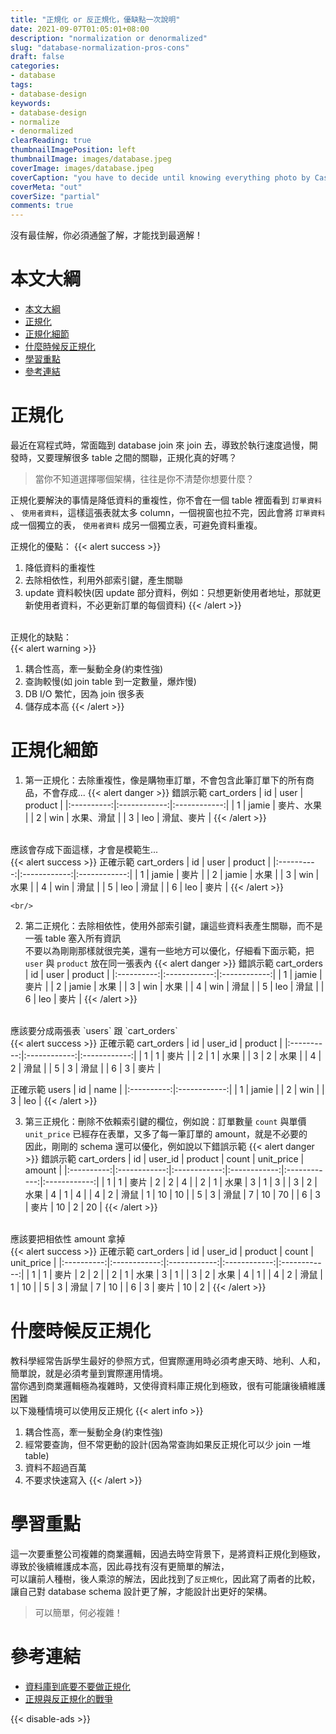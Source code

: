```yaml
---
title: "正規化 or 反正規化，優缺點一次說明"
date: 2021-09-07T01:05:01+08:00
description: "normalization or denormalized"
slug: "database-normalization-pros-cons"
draft: false
categories:
- database
tags:
- database-design
keywords:
- database-design
- normalize
- denormalized
clearReading: true
thumbnailImagePosition: left
thumbnailImage: images/database.jpeg
coverImage: images/database.jpeg
coverCaption: "you have to decide until knowing everything photo by Caspar Camille Rubin"
coverMeta: "out"
coverSize: "partial"
comments: true
---
```

沒有最佳解，你必須通盤了解，才能找到最適解！
<!--more-->
# 本文大綱
- [本文大綱](#本文大綱)
- [正規化](#正規化)
- [正規化細節](#正規化細節)
- [什麼時候反正規化](#什麼時候反正規化)
- [學習重點](#學習重點)
- [參考連結](#參考連結)

# 正規化

最近在寫程式時，常面臨到 database join 來 join 去，導致於執行速度過慢，開發時，又要理解很多 table 之間的關聯，正規化真的好嗎？
> 當你不知道選擇哪個架構，往往是你不清楚你想要什麼？

正規化要解決的事情是降低資料的重複性，你不會在一個 table 裡面看到 `訂單資料` 、 `使用者資料`，這樣這張表就太多 column，一個視窗也拉不完，因此會將 `訂單資料` 成一個獨立的表， `使用者資料` 成另一個獨立表，可避免資料重複。<br/>

正規化的優點：
{{< alert success >}}
1. 降低資料的重複性
2. 去除相依性，利用外部索引鍵，產生關聯
3. update 資料較快(因 update 部分資料，例如：只想更新使用者地址，那就更新使用者資料，不必更新訂單的每個資料)
{{< /alert >}}

<br/>正規化的缺點：<br/>
{{< alert warning >}}
1. 耦合性高，牽一髮動全身(約束性強)
2. 查詢較慢(如 join table 到一定數量，爆炸慢)
3. DB I/O 繁忙，因為 join 很多表
4. 儲存成本高
{{< /alert >}}

# 正規化細節

1. 第一正規化：去除重複性，像是購物車訂單，不會包含此筆訂單下的所有商品，不會存成...
{{< alert danger >}}
錯誤示範 cart_orders
|  id  | user   | product  |
|:----------:|:------------:|:------------:|
| 1 | jamie | 麥片、水果 |
| 2 | win | 水果、滑鼠 |
| 3 | leo | 滑鼠、麥片 |
{{< /alert >}}
<br/>
    應該會存成下面這樣，才會是模範生...
<br/>
{{< alert success >}}
正確示範 cart_orders
| id | user | product |
|:----------:|:------------:|:------------:|
| 1 | jamie | 麥片 |
| 2 | jamie | 水果 |
| 3 | win | 水果 |
| 4 | win | 滑鼠 |
| 5 | leo | 滑鼠 |
| 6 | leo | 麥片 |
{{< /alert >}}
      
    <br/>  

2. 第二正規化：去除相依性，使用外部索引鍵，讓這些資料表產生關聯，而不是一張 table 塞入所有資訊  
     不要以為剛剛那樣就很完美，還有一些地方可以優化，仔細看下面示範，把 `user` 與 `product` 放在同一張表內
{{< alert danger >}}
錯誤示範 cart_orders
| id | user | product |
|:----------:|:------------:|:------------:|
| 1 | jamie | 麥片 |
| 2 | jamie | 水果 |
| 3 | win | 水果 |
| 4 | win | 滑鼠 |
| 5 | leo | 滑鼠 |
| 6 | leo | 麥片 |
{{< /alert >}}
<br/>
    應該要分成兩張表 `users` 跟 `cart_orders`
<br/>
{{< alert success >}}
正確示範 cart_orders
| id | user_id | product |
|:----------:|:------------:|:------------:|
| 1 | 1 | 麥片 |
| 2 | 1 | 水果 |
| 3 | 2 | 水果 |
| 4 | 2 | 滑鼠 |
| 5 | 3 | 滑鼠 |
| 6 | 3 | 麥片 |

正確示範 users
| id | name |
|:----------:|:------------:|
| 1 | jamie |
| 2 | win  |
| 3 | leo  |
{{< /alert >}}

3. 第三正規化：刪除不依賴索引鍵的欄位，例如說：訂單數量 `count` 與單價 `unit_price` 已經存在表單，又多了每一筆訂單的 amount，就是不必要的  
   因此，剛剛的 schema 還可以優化，例如說以下錯誤示範
{{< alert danger >}}
錯誤示範 cart_orders
| id | user_id | product | count | unit_price | amount | 
|:----------:|:------------:|:------------:|:------------:|:------------:|:------------:|
| 1 | 1 | 麥片 | 2 | 2 | 4 |
| 2 | 1 | 水果 | 3 | 1 | 3 |
| 3 | 2 | 水果 | 4 | 1 | 4 |
| 4 | 2 | 滑鼠 | 1 | 10 | 10 |
| 5 | 3 | 滑鼠 | 7 | 10 | 70 |
| 6 | 3 | 麥片 | 10 | 2 | 20 |
{{< /alert >}}
<br/>
    應該要把相依性 amount 拿掉
<br/>
{{< alert success >}}
正確示範 cart_orders
| id | user_id | product | count | unit_price |
|:----------:|:------------:|:------------:|:------------:|:------------:|
| 1 | 1 | 麥片 | 2 | 2 |
| 2 | 1 | 水果 | 3 | 1 |
| 3 | 2 | 水果 | 4 | 1 |
| 4 | 2 | 滑鼠 | 1 | 10 |
| 5 | 3 | 滑鼠 | 7 | 10 |
| 6 | 3 | 麥片 | 10 | 2 |
{{< /alert >}}

# 什麼時候反正規化
教科學經常告訴學生最好的參照方式，但實際運用時必須考慮天時、地利、人和，簡單說，就是必須考量到實際運用情境。<br/>
當你遇到商業邏輯極為複雜時，又使得資料庫正規化到極致，很有可能讓後續維護困難  
以下幾種情境可以使用反正規化
{{< alert info >}}
1. 耦合性高，牽一髮動全身(約束性強)
2. 經常要查詢，但不常更動的設計(因為常查詢如果反正規化可以少 join 一堆 table)
3. 資料不超過百萬
4. 不要求快速寫入
{{< /alert >}}
# 學習重點
這一次要重整公司複雜的商業邏輯，因過去時空背景下，是將資料正規化到極致，導致於後續維護成本高，因此尋找有沒有更簡單的解法，  
可以讓前人種樹，後人乘涼的解法，因此找到了`反正規化`，因此寫了兩者的比較，讓自己對 database schema 設計更了解，才能設計出更好的架構。
> 可以簡單，何必複雜！
# 參考連結
* [資料庫到底要不要做正規化](https://kylinyu.win/table-normalize-or-denormalized/)
* [正規與反正規化的戰爭](https://mark-lin.com/posts/20160917/)

{{< disable-ads >}}
